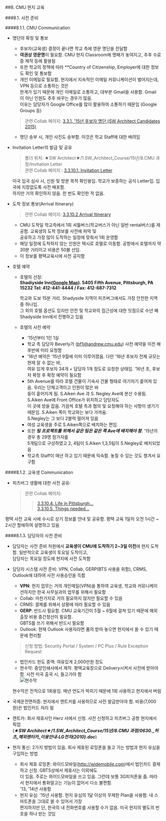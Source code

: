 ##8. CMU 현지 교육  

###8.1. 사전 준비

####8.1.1. CMU Communication

- 명단의 확정 및 통보  
	- 후보자(교육생) 결정이 끝나면 학교 측에 영문 명단을 전달함  
	- **여권상 영문명**이 필요함. CMU 현지 Classroom에 명패가 놓여지고, 추후 수료증 제작 등에 활용됨
	- 또한 학교의 정책에 따라 **Country of Citizenship, Employer에 대한 정보도 확인 및 통보함
	- 개인 이메일로 필요함. 현지에서 지속적인 이메일 커뮤니케이션이 벌어지는데, VPN 등으로 소통하는 것은  
한계가 있기 때문에 개인 이메일로 소통하고, 대부분 Gmail을 사용함. Gmail 이 아닌 인원도 추후 바꾸는 경우가 많음.  
이유는 담당자가 Google Office를 많이 활용하여 소통하기 때문임 (Google Groups 등)
	> 관련 Collab 페이지: [3.3.1. '15년 후보자 명단 (SW Architect Candidates 2015)](http://collab.lge.com/main/pages/viewpage.action?pageId=319380345)

	- 명단 송부 시, 개인 사진도 송부함. 이것은 학교 Staff에 대한 배려임    
   
	
    
- Invitation Letter의 발급 및 공유
	> 폴더 위치: ★SW Architect★/1.SW_Architect_Course/15년/8.CMU 과정/Invitation Letter  
	> 관련 Collab 페이지 : [3.3.10.1. Invitation Letter](http://collab.lge.com/main/display/ARCHITECT/3.3.10.1.+Invitation+Letter)  
 
	미국 입국 심사 시, 신원 및 방문 목적 확인용임. 학교가 보증하는 공식 Letter임. 입국에 지장없도록 사전 배포함.  
	하지만 거의 확인하지 않음. 한 번도 확인한 적 없음. 


- 도착 정보 통보(Arrival Itinerary)
	> 관련 Collab 페이지: [3.3.10.2 Arrival Itinerary](http://collab.lge.com/main/display/ARCHITECT/3.3.10.2+Arrival+Itinerary)
	
	- CMU 도착일 학교측에서 1회 셔틀버스(학교버스가 아닌 일반 rental버스)를 제공함. 교육생의 도착 정보를 사전에 파악 및  
	공유하고 가장 많이 도착하는 일정에 맞춰서 1회 운영함
	- 해당 일정에 도착하지 않는 인원은 택시로 호텔로 이동함. 공항에서 호텔까지 약 30분 거리이고 비용은 50불 선임.  
	- 이 정보를 평택교육시에 사전 공지함   
	 			  				
			 	 	 	
     
- 호텔 예약 
	- 호텔의 선정:   
**Shadiyside Inn([Google Map](https://www.google.co.kr/maps/place/Shadyside+Inn+All+Suites+Hotel/@40.448882,-79.933985,17z/data=!3m1!4b1!4m2!3m1!1s0x8834f2109dc63a13:0x2b64bfc1e436eb39?hl=en)). 
5405 Fifth Avenue, Pittsburgh, PA 15232
Tel: 412-441-4444 / Fax: 412-687-7312**  

		학교와 도보 15분 거리. Shadyside 지역이 피츠버그에서도 가장 안전한 지역 중 하나임.  
		그 외의 호텔 옵션도 있지만 안전 및 학교와의 접근성에 대한 잇점으로 수년 째 Shadyside Inn에서 진행하고 있음

	- 호텔의 사전 예약
		- '15년부터 1인 1실 
		- 학교 측 담당자 Beverly가 (<bf1j@andrew.cmu.edu>) 사전 예약을 이전 해 후반에 미리 요청함
		- '16년 예약은 '15년 9월에 이미 이루어졌음. 다만 '16년 후보자 전체 규모는 현재 알 수 없는 바,   
여유 있게 후보자 34개 + 담당자 1개 정도로 요청한 상태임. '16년 초, 후보자 확정 후 확정 예약이 필요함
		- 5th Avenue를 따라 호텔 건물이 기숙사 건물 형태로 여기저기 흩어져 있음. 우리는 단체고객이고 인원이 많은 바  
동이 흩어지게 됨. S.Aiken Ave 과 S. Negley Ave에 분산 수용됨. S.Aiken Ave에 Front Office가 위치하고 담당자도   
이 곳에 방을 잡음. 가끔씩 호텔 측과 협의 및 요청해야 하는 사항이 생기기 때문임. S.Aiken 쪽이 학교와는 보다 가까움.  
S.Negley는 그 보다 2블럭 떨어져 있음
		- 여성 교육생을 주로 S.Aiken쪽으로 배치하는 편임. 
		- 또한 ***팀 프로젝트를 위해서 같은 팀은 같은 쪽 Ave에 배치해야 함***. '15년의 경우 총 29명 참가자를  
5개팀으로 구성하였고 2, 4팀이 S.Aiken 1,3,5팀이 S.Negley로 배치되었음
		- 학교측 Staff이 매년 하고 있기 때문에 익숙함. 놓칠 수 있는 것도 챙겨서 요구함 



####8.1.2. 교육생 Communication

- 피츠버그 생활에 대한 사전 공유:
	> 관련 Collab 페이지:   
	>	>[3.3.10.4. Life in Pittsburgh...](http://collab.lge.com/main/pages/viewpage.action?pageId=339360425)  
	>	>[3.3.10.5. Things needed...](http://collab.lge.com/main/pages/viewpage.action?pageId=339360503)

평택 사전 교육 시에 수시로 상기 정보를 안내 및 공유함. 평택 교육 1일차 오전 1시간 ~ 2시간 할애하여 설명하고 있음 


####8.1.3. 담당자의 사전 준비 

- 담당자는 사전 준비 차원에서 **교육생이 CMU에 도착하기 2~3일 이전**에 현지 도착함. 일반적으로 교육생이 토요일 도착이고,   
담당자는 목요일 정도에 현지에 사전 도착함
- 담당자 시스템 사전 준비: VPN, Collab, GERP(BTS 사용을 위함), CRMS, Outlook에 대하여 사전 사용승인을 득함
	- **VPN**: 현지 업무는 거의 개인메일(VPN)을 통하여 교육생, 학교와 커뮤니케이션하지만 한국 사무실과의 업무를 위해서 필요함  
	- Collab: 마찬가지로 거의 필요하지 않지만 필요할 수 있음
	- CRMS: 결제를 위해서 상황에 따라 필요할 수 있음
	- **GERP**: 반드시 필요함. CMU 교육기간이 5월 ~ 6월에 걸쳐 있기 때문에 해외출장 비용 중간정산이 필요함.   
GBTS를 쓰기 위해서 반드시 필요함
	- Outlook: 현재 Outlook 사용자라면 품의 받아 놓으면 현지에서 쓸 수 있기 때문에 편리함 
	>신청 방법: Security Portal / System / PC Plus / Rule Exception Request

	- 법인카드 한도 증액: 여유있게 2,000만원 정도
	- 현수막: 중앙인쇄사에서 제작. 평택교육장으로 Delivery시켜서 사전에 받아야 함. 사전 미국 출국 시, 들고가야 함  
	![현수막](http://i.imgur.com/w4K3ts2.jpg)  
	
	현수막은 전적으로 1회용임. 매년 연도가 박히기 때문에 1회 사용하고 현지에서 버림

- 국제운전면허증: 현지에서 렌트카를 사용하므로 사전 발급받아야 함. 비용(7,000원)은 법인카드 처리 됨  
- 렌트카: 회사 제휴사인 Herz 사에서 신청. 사전 신청하고 피츠버그 공항 현지에서 픽업    
(***★SW Architect★/1.SW_Architect_Course/15년/8.CMU 과정/0630._허츠_해외렌터카_이용안내-LG전자(2010).doc***)
- 현지 통신: 2가지 방법이 있음. 회사 제휴된 로밍폰을 들고 가는 방법과 현지 유심을 구입하는 방법
	- 회사 제휴 로밍폰: 와이드모바일(<http://widemobile.com>)에서 법인카드 결제하고 신청. GBTS상에서 제휴사는 이외에도  
더 있음. 주로는 와이드모바일을 쓰고 있음. 그런데 보통 3G피처폰을 줌. 따라서 현지에서 통화말고는 기능이 없어서 다소 불편함.  
'13, '14년 사용함
	- 현지 유심: '15년 사용함. 현지 유심의 1달 이상의 무제한 Plan을 사용함. 내 스마트폰을 그대로 쓸 수 있어서 가장  
편지하지만 단, 한국의 내 전화번호를 사용할 수가 없음. 미국 현지의 별도의 번호을 하나 받는 것임  

